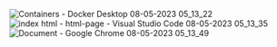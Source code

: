 ![Containers - Docker Desktop 08-05-2023 05_13_22](https://user-images.githubusercontent.com/86548591/236821575-ebac4ac7-b228-4102-a4c8-31f1fd774d8a.png)
![index html - html-page - Visual Studio Code 08-05-2023 05_13_35](https://user-images.githubusercontent.com/86548591/236821614-be2aae80-bebc-49e9-b7b6-c6e660e32fdf.png)
![Document - Google Chrome 08-05-2023 05_13_49](https://user-images.githubusercontent.com/86548591/236821654-86909f85-2e29-4236-b838-3c06edb43e1b.png)

